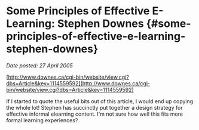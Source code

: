 # Some Principles of Effective E-Learning: Stephen Downes {#some-principles-of-effective-e-learning-stephen-downes}

_Date posted: 27 April 2005_

[http://www.downes.ca/cgi-bin/website/view.cgi?dbs=Article&key=1114559592](http://www.downes.ca/cgi-bin/website/view.cgi?dbs=Article&key=1114559592)

If I started to quote the useful bits out of this article, I would end up copying the whole lot! Stephen has succinctly put together a design strategy for effective informal elearning content. I'm not sure how well this fits more formal learning experiences?